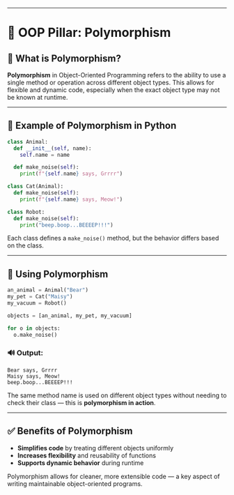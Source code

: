 
---

# 🧬 OOP Pillar: Polymorphism

## 📖 What is Polymorphism?

**Polymorphism** in Object-Oriented Programming refers to the ability to use a single method or operation across different object types. This allows for flexible and dynamic code, especially when the exact object type may not be known at runtime.

---

## 🐾 Example of Polymorphism in Python

```python
class Animal:
  def __init__(self, name):
    self.name = name

  def make_noise(self):
    print(f"{self.name} says, Grrrr")

class Cat(Animal):
  def make_noise(self):
    print(f"{self.name} says, Meow!")

class Robot:
  def make_noise(self):
    print("beep.boop...BEEEEP!!!")
```

Each class defines a `make_noise()` method, but the behavior differs based on the class.

---

## 🧪 Using Polymorphism

```python
an_animal = Animal("Bear")
my_pet = Cat("Maisy")
my_vacuum = Robot()

objects = [an_animal, my_pet, my_vacuum]

for o in objects:
  o.make_noise()
```

### 🔊 Output:
```
Bear says, Grrrr  
Maisy says, Meow!  
beep.boop...BEEEEP!!!
```

The same method name is used on different object types without needing to check their class — this is **polymorphism in action**.

---

## ✅ Benefits of Polymorphism

- **Simplifies code** by treating different objects uniformly
- **Increases flexibility** and reusability of functions
- **Supports dynamic behavior** during runtime

Polymorphism allows for cleaner, more extensible code — a key aspect of writing maintainable object-oriented programs.
